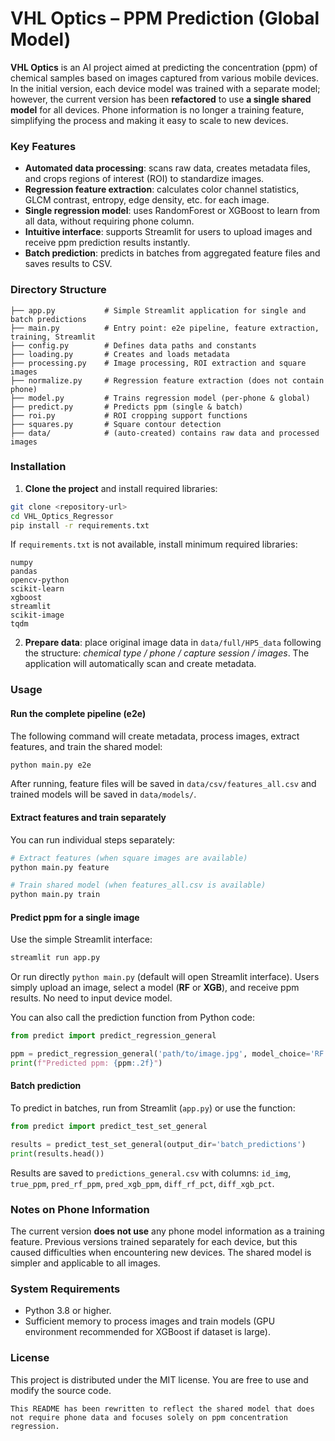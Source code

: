 # VHL Optics – PPM Prediction (Global Model)

**VHL Optics** is an AI project aimed at predicting the concentration (ppm) of chemical samples based on images captured from various mobile devices. In the initial version, each device model was trained with a separate model; however, the current version has been **refactored** to use **a single shared model** for all devices. Phone information is no longer a training feature, simplifying the process and making it easy to scale to new devices.

### Key Features

- **Automated data processing**: scans raw data, creates metadata files, and crops regions of interest (ROI) to standardize images.
- **Regression feature extraction**: calculates color channel statistics, GLCM contrast, entropy, edge density, etc. for each image.
- **Single regression model**: uses RandomForest or XGBoost to learn from all data, without requiring phone column.
- **Intuitive interface**: supports Streamlit for users to upload images and receive ppm prediction results instantly.
- **Batch prediction**: predicts in batches from aggregated feature files and saves results to CSV.

### Directory Structure

```
├── app.py           # Simple Streamlit application for single and batch predictions
├── main.py          # Entry point: e2e pipeline, feature extraction, training, Streamlit
├── config.py        # Defines data paths and constants
├── loading.py       # Creates and loads metadata
├── processing.py    # Image processing, ROI extraction and square images
├── normalize.py     # Regression feature extraction (does not contain phone)
├── model.py         # Trains regression model (per-phone & global)
├── predict.py       # Predicts ppm (single & batch)
├── roi.py           # ROI cropping support functions
├── squares.py       # Square contour detection
├── data/            # (auto-created) contains raw data and processed images
```

### Installation

1. **Clone the project** and install required libraries:

```bash
git clone <repository-url>
cd VHL_Optics_Regressor
pip install -r requirements.txt
```

If `requirements.txt` is not available, install minimum required libraries:

```
numpy
pandas
opencv-python
scikit-learn
xgboost
streamlit
scikit-image
tqdm
```

2. **Prepare data**: place original image data in `data/full/HP5_data` following the structure: *chemical type / phone / capture session / images*. The application will automatically scan and create metadata.

### Usage

#### Run the complete pipeline (e2e)

The following command will create metadata, process images, extract features, and train the shared model:

```bash
python main.py e2e
```

After running, feature files will be saved in `data/csv/features_all.csv` and trained models will be saved in `data/models/`.

#### Extract features and train separately

You can run individual steps separately:

```bash
# Extract features (when square images are available)
python main.py feature

# Train shared model (when features_all.csv is available)
python main.py train
```

#### Predict ppm for a single image

Use the simple Streamlit interface:

```bash
streamlit run app.py
```

Or run directly `python main.py` (default will open Streamlit interface). Users simply upload an image, select a model (**RF** or **XGB**), and receive ppm results. No need to input device model.

You can also call the prediction function from Python code:

```python
from predict import predict_regression_general

ppm = predict_regression_general('path/to/image.jpg', model_choice='RF')
print(f"Predicted ppm: {ppm:.2f}")
```

#### Batch prediction

To predict in batches, run from Streamlit (`app.py`) or use the function:

```python
from predict import predict_test_set_general

results = predict_test_set_general(output_dir='batch_predictions')
print(results.head())
```

Results are saved to `predictions_general.csv` with columns: `id_img`, `true_ppm`, `pred_rf_ppm`, `pred_xgb_ppm`, `diff_rf_pct`, `diff_xgb_pct`.

### Notes on Phone Information

The current version **does not use** any phone model information as a training feature. Previous versions trained separately for each device, but this caused difficulties when encountering new devices. The shared model is simpler and applicable to all images.

### System Requirements

* Python 3.8 or higher.
* Sufficient memory to process images and train models (GPU environment recommended for XGBoost if dataset is large).

### License

This project is distributed under the MIT license. You are free to use and modify the source code.

```
This README has been rewritten to reflect the shared model that does not require phone data and focuses solely on ppm concentration regression.
```
